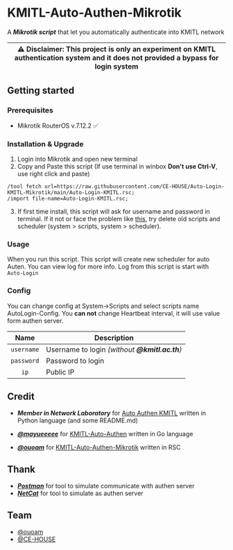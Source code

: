 # KMITL-Auto-Authen-Mikrotik

A **_Mikrotik script_** that let you automatically authenticate into KMITL network

| :warning: **Disclaimer:** This project is only an experiment on KMITL authentication system and it does not provided a bypass for login system |
| --- |

## Getting started

### Prerequisites

- Mikrotik RouterOS v.7.12.2 ✅

### Installation & Upgrade

1. Login into Mikrotik and open new terminal
2. Copy and Paste this script (If use terminal in winbox **Don't use Ctrl-V**, use right click and paste)

```
/tool fetch url=https://raw.githubusercontent.com/CE-HOUSE/Auto-Login-KMITL-Mikrotik/main/Auto-Login-KMITL.rsc;
/import file-name=Auto-Login-KMITL.rsc;
```

3. If first time install, this script will ask for username and password in terminal. If it not or face the problem like [this](https://github.com/CE-HOUSE/Auto-Login-KMITL-Mikrotik/issues/1), try delete old scripts and scheduler (system > scripts, system > scheduler).

### Usage

When you run this script. This script will create new scheduler for auto Auten.
You can view log for more info. Log from this script is start with `Auto-Login`

### Config

You can change config at System->Scripts and select scripts name AutoLogin-Config.
You **can not** change Heartbeat interval, it will use value form authen server.

|    Name    | Description                                    |
| :--------: | ---------------------------------------------- |
| `username` | Username to login _(without **@kmitl.ac.th**)_ |
| `password` | Password to login                              |
| `ip`       | Public IP                                      |

## Credit

- **_Member in Network Laboratory_** for [Auto Authen KMITL](https://gitlab.com/networklab-kmitl/auto-authen-kmitl) written in Python language (and some README.md)
- **_[@mayueeeee](https://github.com/mayueeeee)_** for [KMITL-Auto-Authen](https://github.com/mayueeeee/KMITL-Auto-Authen) written in Go language

- **_[@ouoam](https://github.com/ouoam)_** for [KMITL-Auto-Authen-Mikrotik](https://github.com/ouoam/KMITL-Auto-Authen-Mikrotik) written in RSC 


## Thank

- **_[Postman](https://www.getpostman.com/)_** for tool to simulate communicate with authen server
- **_[NetCat](https://eternallybored.org/misc/netcat/)_** for tool to simulate as authen server

## Team
- [@ouoam](https://github.com/ouoam)
- [@CE-HOUSE](https://github.com/CE-HOUSE)
